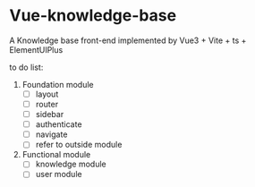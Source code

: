 # Vue-knowledge-base

A Knowledge base front-end implemented by Vue3 + Vite + ts + ElementUIPlus

to do list:
1. Foundation module
    - [ ] layout
    - [ ] router
    - [ ] sidebar
    - [ ] authenticate
    - [ ] navigate
    - [ ] refer to outside module

2. Functional module
    - [ ] knowledge module
    - [ ] user module